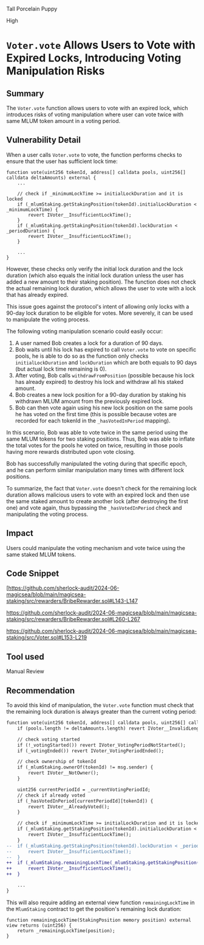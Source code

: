 Tall Porcelain Puppy

High

# `Voter.vote` Allows Users to Vote with Expired Locks, Introducing Voting Manipulation Risks

## Summary
The `Voter.vote` function allows users to vote with an expired lock, which introduces risks of voting manipulation where user can vote twice with same MLUM token amount in a voting period.

## Vulnerability Detail
When a user calls `Voter.vote` to vote, the function performs checks to ensure that the user has sufficient lock time:

```solidity
function vote(uint256 tokenId, address[] calldata pools, uint256[] calldata deltaAmounts) external {
    ...

    // check if _minimumLockTime >= initialLockDuration and it is locked
    if (_mlumStaking.getStakingPosition(tokenId).initialLockDuration < _minimumLockTime) {
        revert IVoter__InsufficientLockTime();
    }
    if (_mlumStaking.getStakingPosition(tokenId).lockDuration < _periodDuration) {
        revert IVoter__InsufficientLockTime();
    }

    ...
}
```

However, these checks only verify the initial lock duration and the lock duration (which also equals the initial lock duration unless the user has added a new amount to their staking position). The function does not check the actual remaining lock duration, which allows the user to vote with a lock that has already expired.

This issue goes against the protocol's intent of allowing only locks with a 90-day lock duration to be eligible for votes. More severely, it can be used to manipulate the voting process.

The following voting manipulation scenario could easily occur:

1. A user named Bob creates a lock for a duration of 90 days.
2. Bob waits until his lock has expired to call `Voter.vote` to vote on specific pools, he is able to do so as the function only checks `initialLockDuration` and `lockDuration` which are both equals to 90 days (but actual lock time remaining is 0).
3. After voting, Bob calls `withdrawFromPosition` (possible because his lock has already expired) to destroy his lock and withdraw all his staked amount.
4. Bob creates a new lock position for a 90-day duration by staking his withdrawn MLUM amount from the previously expired lock.
5. Bob can then vote again using his new lock position on the same pools he has voted on the first time (this is possible because votes are recorded for each tokenId in the `_hasVotedInPeriod` mapping).

In this scenario, Bob was able to vote twice in the same period using the same MLUM tokens for two staking positions. Thus, Bob was able to inflate the total votes for the pools he voted on twice, resulting in those pools having more rewards distributed upon vote closing.

Bob has successfully manipulated the voting during that specific epoch, and he can perform similar manipulation many times with different lock positions.

To summarize, the fact that `Voter.vote` doesn't check for the remaining lock duration allows malicious users to vote with an expired lock and then use the same staked amount to create another lock (after destroying the first one) and vote again, thus bypassing the `_hasVotedInPeriod` check and manipulating the voting process.

## Impact
Users could manipulate the voting mechanism and vote twice using the same staked MLUM tokens.

## Code Snippet

[https://github.com/sherlock-audit/2024-06-magicsea/blob/main/magicsea-staking/src/rewarders/BribeRewarder.sol#L143-L147

https://github.com/sherlock-audit/2024-06-magicsea/blob/main/magicsea-staking/src/rewarders/BribeRewarder.sol#L260-L267

https://github.com/sherlock-audit/2024-06-magicsea/blob/main/magicsea-staking/src/Voter.sol#L153-L219

## Tool used

Manual Review

## Recommendation
To avoid this kind of manipulation, the `Voter.vote` function must check that the remaining lock duration is always greater than the current voting period:

```diff
function vote(uint256 tokenId, address[] calldata pools, uint256[] calldata deltaAmounts) external {
    if (pools.length != deltaAmounts.length) revert IVoter__InvalidLength();

    // check voting started
    if (!_votingStarted()) revert IVoter_VotingPeriodNotStarted();
    if (_votingEnded()) revert IVoter_VotingPeriodEnded();

    // check ownership of tokenId
    if (_mlumStaking.ownerOf(tokenId) != msg.sender) {
        revert IVoter__NotOwner();
    }

    uint256 currentPeriodId = _currentVotingPeriodId;
    // check if already voted
    if (_hasVotedInPeriod[currentPeriodId][tokenId]) {
        revert IVoter__AlreadyVoted();
    }

    // check if _minimumLockTime >= initialLockDuration and it is locked
    if (_mlumStaking.getStakingPosition(tokenId).initialLockDuration < _minimumLockTime) {
        revert IVoter__InsufficientLockTime();
    }
--  if (_mlumStaking.getStakingPosition(tokenId).lockDuration < _periodDuration) {
--      revert IVoter__InsufficientLockTime();
--  }
++  if (_mlumStaking.remainingLockTime(_mlumStaking.getStakingPosition(tokenId)) < _periodDuration) {
++      revert IVoter__InsufficientLockTime();
++  }

    ...
}
```

This will also require adding an external view function `remainingLockTime` in the `MlumStaking` contract to get the position's remaining lock duration:

```solidity
function remainingLockTime(StakingPosition memory position) external view returns (uint256) {
    return _remainingLockTime(position);
}
```